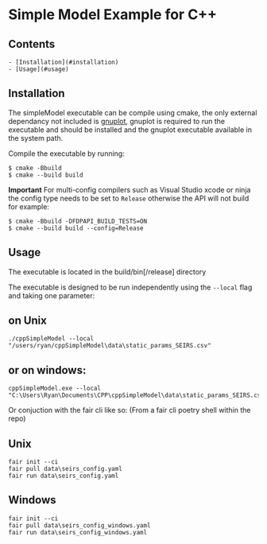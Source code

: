# Simple Model Example for C++

## Contents
    - [Installation](#installation)
    - [Usage](#usage)

## Installation
The simpleModel executable can be compile using cmake, the only external dependancy not included is [gnuplot](http://www.gnuplot.info/download.html), gnuplot is required to run the executable and should be installed and the gnuplot executable available in the system path.

Compile the executable by running:

```
$ cmake -Bbuild
$ cmake --build build
```

**Important** For multi-config compilers such as Visual Studio xcode or ninja the config type needs to be set to `Release` otherwise the API will not build for example:
```
$ cmake -Bbuild -DFDPAPI_BUILD_TESTS=ON
$ cmake --build build --config=Release
```

## Usage
The executable is located in the build/bin\[/release\] directory

The executable is designed to be run independently using the `--local` flag and taking one parameter:

## on Unix
```
./cppSimpleModel --local "/users/ryan/cppSimpleModel\data\static_params_SEIRS.csv"
```
## or on windows:
```
cppSimpleModel.exe --local "C:\Users\Ryan\Documents\CPP\cppSimpleModel\data\static_params_SEIRS.csv"
```

Or conjuction with the fair cli like so:
(From a fair cli poetry shell within the repo)
## Unix
```
fair init --ci
fair pull data\seirs_config.yaml
fair run data\seirs_config.yaml
```
## Windows
```
fair init --ci
fair pull data\seirs_config_windows.yaml
fair run data\seirs_config_windows.yaml
```
